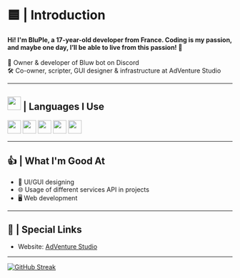 # 🟦 | Introduction

**Hi! I'm BluPle, a 17-year-old developer from France. Coding is my passion, and maybe one day, I’ll be able to live from this passion! 💪**  
<br>
👑 Owner & developer of Bluw bot on Discord  
🛠️ Co-owner, scripter, GUI designer & infrastructure at AdVenture Studio

---

## <img src="https://cdn-icons-png.flaticon.com/512/174/174854.png" width="30" height="30"> | Languages I Use

<img src="https://upload.wikimedia.org/wikipedia/commons/6/62/CSS3_logo.svg" width="30" height="30">  
<img src="https://upload.wikimedia.org/wikipedia/commons/6/6a/JavaScript-logo.png" width="30" height="30">  
<img src="https://upload.wikimedia.org/wikipedia/commons/thumb/c/c3/Python-logo-notext.svg/1200px-Python-logo-notext.svg.png" width="30" height="30">  
<img src="https://cdn.icon-icons.com/icons2/2415/PNG/512/csharp_plain_logo_icon_146577.png" width="30" height="30">  
<img src="https://upload.wikimedia.org/wikipedia/commons/thumb/c/cf/Lua-Logo.svg/600px-Lua-Logo.svg.png" width="30" height="30">

---

## 👍 | What I'm Good At

- 🎨 UI/GUI designing  
- 🌐 Usage of different services API in projects  
- 🖥️ Web development

---

## 🔗 | Special Links

- Website: [AdVenture Studio](https://advstudios.xyz/)

---

[![GitHub Streak](http://github-readme-streak-stats.herokuapp.com?user=BluPleThe0ne&theme=dark&background=000000)](https://git.io/streak-stats)
